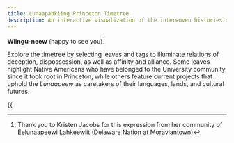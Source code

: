 ```yaml
---
title: Lunaapahkiing Princeton Timetree
description: An interactive visualization of the interwoven histories of Lunaapahkiing, “the land of the Delaware Lenape,” and the unceded lands of the Princeton University campus. 
---
```


<span lang="umu">**Wiingu-neew**</span> (happy to see you)[^1]

Explore the timetree by selecting leaves and tags to illuminate relations of deception, dispossession, as well as affinity and alliance. Some leaves highlight Native Americans who have belonged to the University community since it took root in Princeton, while others feature current projects that uphold the *Lunaapeew* as caretakers of their languages, lands, and cultural futures.


{{<audio src="/audio/lunaapahkiing-pronunciation-mosko.mp3" caption="Listen to a pronunciation of *Lunaapahkiing* by Karen Mosko (Lunaape Language Teacher, Munsee Delaware Nation)" >}}	
	
	
[^1]: Thank you to Kristen Jacobs for this expression from her community of Eelunaapeewi Lahkeewiit (Delaware Nation at Moraviantown)



